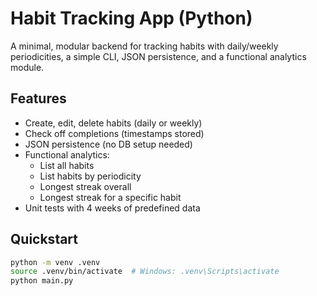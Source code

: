 # Habit Tracking App (Python)

A minimal, modular backend for tracking habits with daily/weekly periodicities, a simple CLI, JSON persistence, and a functional analytics module.

## Features
- Create, edit, delete habits (daily or weekly)
- Check off completions (timestamps stored)
- JSON persistence (no DB setup needed)
- Functional analytics:
  - List all habits
  - List habits by periodicity
  - Longest streak overall
  - Longest streak for a specific habit
- Unit tests with 4 weeks of predefined data

## Quickstart
```zsh
python -m venv .venv
source .venv/bin/activate  # Windows: .venv\Scripts\activate
python main.py